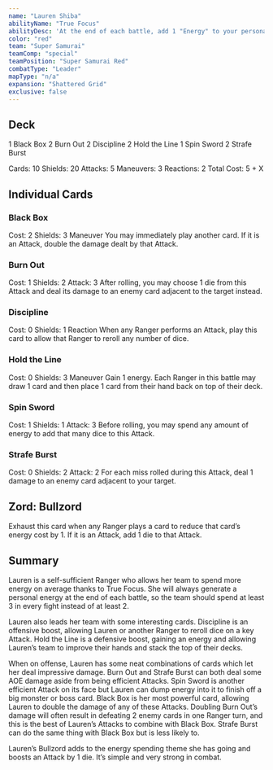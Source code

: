 ```yaml
---
name: "Lauren Shiba"
abilityName: "True Focus"
abilityDesc: 'At the end of each battle, add 1 "Energy" to your personal storage (if you do not have 1 already).'
color: "red"
team: "Super Samurai"
teamComp: "special"
teamPosition: "Super Samurai Red"
combatType: "Leader"
mapType: "n/a"
expansion: "Shattered Grid"
exclusive: false
---
```


## Deck

1 Black Box 2 Burn Out 2 Discipline 2 Hold the Line 1 Spin Sword 2 Strafe Burst

Cards: 10 Shields: 20 Attacks: 5 Maneuvers: 3 Reactions: 2 Total Cost: 5 + X

## Individual Cards

### Black Box

Cost: 2 Shields: 3 Maneuver You may immediately play another card. If it is an Attack, double the damage dealt by that Attack.

### Burn Out

Cost: 1 Shields: 2 Attack: 3 After rolling, you may choose 1 die from this Attack and deal its damage to an enemy card adjacent to the target instead.

### Discipline

Cost: 0 Shields: 1 Reaction When any Ranger performs an Attack, play this card to allow that Ranger to reroll any number of dice.

### Hold the Line

Cost: 0 Shields: 3 Maneuver Gain 1 energy. Each Ranger in this battle may draw 1 card and then place 1 card from their hand back on top of their deck.

### Spin Sword

Cost: 1 Shields: 1 Attack: 3 Before rolling, you may spend any amount of energy to add that many dice to this Attack.

### Strafe Burst

Cost: 0 Shields: 2 Attack: 2 For each miss rolled during this Attack, deal 1 damage to an enemy card adjacent to your target.

## Zord: Bullzord

Exhaust this card when any Ranger plays a card to reduce that card’s energy cost by 1. If it is an Attack, add 1 die to that Attack.

## Summary

Lauren is a self-sufficient Ranger who allows her team to spend more energy on average thanks to True Focus. She will always generate a personal energy at the end of each battle, so the team should spend at least 3 in every fight instead of at least 2.

Lauren also leads her team with some interesting cards. Discipline is an offensive boost, allowing Lauren or another Ranger to reroll dice on a key Attack. Hold the Line is a defensive boost, gaining an energy and allowing Lauren’s team to improve their hands and stack the top of their decks.

When on offense, Lauren has some neat combinations of cards which let her deal impressive damage. Burn Out and Strafe Burst can both deal some AOE damage aside from being efficient Attacks. Spin Sword is another efficient Attack on its face but Lauren can dump energy into it to finish off a big monster or boss card. Black Box is her most powerful card, allowing Lauren to double the damage of any of these Attacks. Doubling Burn Out’s damage will often result in defeating 2 enemy cards in one Ranger turn, and this is the best of Lauren’s Attacks to combine with Black Box. Strafe Burst can do the same thing with Black Box but is less likely to.

Lauren’s Bullzord adds to the energy spending theme she has going and boosts an Attack by 1 die. It’s simple and very strong in combat.

<!--stackedit_data:
eyJoaXN0b3J5IjpbMTg1MDk4MTc2NiwtMTQ3MjYwNDEyM119
-->
